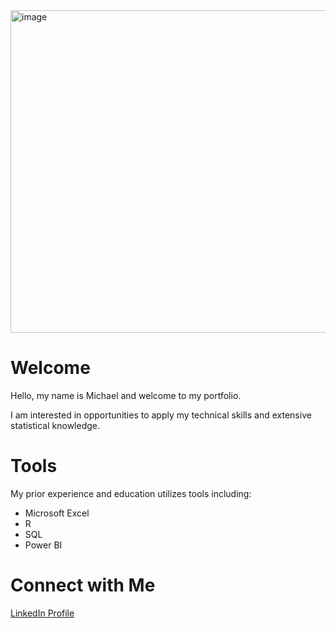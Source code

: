 <img width="1107" height="516" alt="image" src="https://github.com/user-attachments/assets/1226ec1b-eaa7-4c9f-a45a-dbfa4f787e1b" />

# Welcome

Hello, my name is Michael and welcome to my portfolio.

I am interested in opportunities to apply my technical skills and extensive statistical knowledge. 

# Tools

My prior experience and education utilizes tools including:
- Microsoft Excel
- R
- SQL
- Power BI

# Connect with Me

[LinkedIn Profile](www.linkedin.com/in/michael-force-86686519a)
